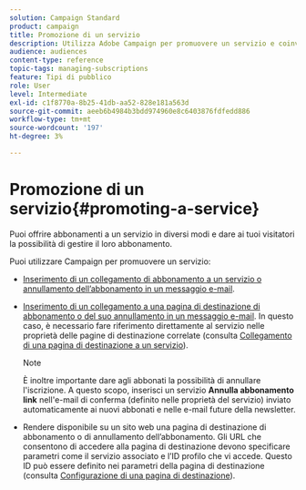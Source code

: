 ```yaml
---
solution: Campaign Standard
product: campaign
title: Promozione di un servizio
description: Utilizza Adobe Campaign per promuovere un servizio e coinvolgere i tuoi clienti attraverso pagine di destinazione dedicate, e-mail o direttamente sul tuo sito web.
audience: audiences
content-type: reference
topic-tags: managing-subscriptions
feature: Tipi di pubblico
role: User
level: Intermediate
exl-id: c1f8770a-8b25-41db-aa52-828e181a563d
source-git-commit: aeeb6b4984b3bdd974960e8c6403876fdfedd886
workflow-type: tm+mt
source-wordcount: '197'
ht-degree: 3%

---
```


# Promozione di un servizio{#promoting-a-service}

Puoi offrire abbonamenti a un servizio in diversi modi e dare ai tuoi visitatori la possibilità di gestire il loro abbonamento.

Puoi utilizzare Campaign per promuovere un servizio:

* [Inserimento di un collegamento di abbonamento a un servizio o annullamento dell’abbonamento in un messaggio e-mail](../../designing/using/links.md#inserting-a-link).

* [Inserimento di un collegamento a una pagina di destinazione di abbonamento o del suo annullamento in un messaggio e-mail](../../designing/using/links.md). In questo caso, è necessario fare riferimento direttamente al servizio nelle proprietà delle pagine di destinazione correlate (consulta [Collegamento di una pagina di destinazione a un servizio](../../channels/using/configuring-landing-page.md#linking-a-landing-page-to-a-service)).

   >[!NOTE]
   >
   >È inoltre importante dare agli abbonati la possibilità di annullare l&#39;iscrizione. A questo scopo, inserisci un servizio <b>Annulla abbonamento link</b> nell&#39;e-mail di conferma (definito nelle proprietà del servizio) inviato automaticamente ai nuovi abbonati e nelle e-mail future della newsletter.

* Rendere disponibile su un sito web una pagina di destinazione di abbonamento o di annullamento dell’abbonamento. Gli URL che consentono di accedere alla pagina di destinazione devono specificare parametri come il servizio associato e l’ID profilo che vi accede. Questo ID può essere definito nei parametri della pagina di destinazione (consulta [Configurazione di una pagina di destinazione](../../channels/using/configuring-landing-page.md)).
